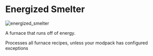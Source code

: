 # Energized Smelter
![energized_smelter](item:mekanism:energized_smelter)

A furnace that runs off of energy.

Processes all furnace recipes, unless your modpack has configured exceptions
